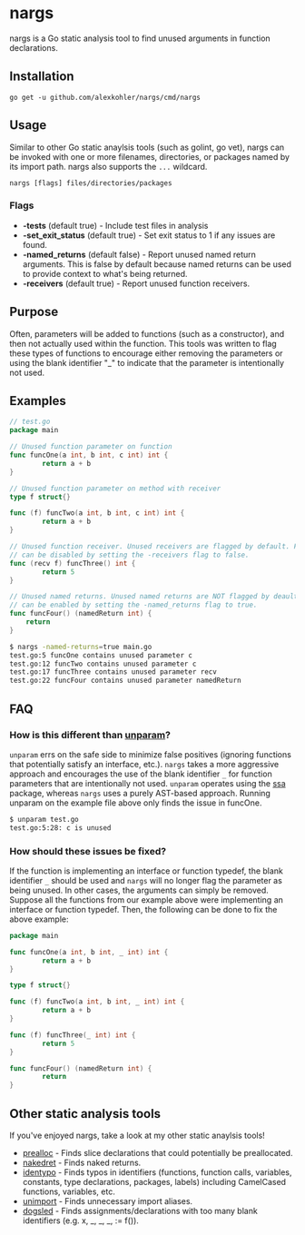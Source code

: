 # nargs

nargs is a Go static analysis tool to find unused arguments in function declarations.

## Installation

    go get -u github.com/alexkohler/nargs/cmd/nargs

## Usage

Similar to other Go static anaylsis tools (such as golint, go vet), nargs can be invoked with one or more filenames, directories, or packages named by its import path. nargs also supports the `...` wildcard. 

    nargs [flags] files/directories/packages
	
### Flags
- **-tests** (default true) - Include test files in analysis
- **-set_exit_status** (default true) - Set exit status to 1 if any issues are found.
- **-named_returns** (default false) - Report unused named return arguments. This is false by default because named returns can be used to provide context to what's being returned.
- **-receivers** (default true) - Report unused function receivers.


## Purpose

Often, parameters will be added to functions (such as a constructor), and then not actually used within the function. This tools was written to flag these types of functions to encourage either removing the parameters or using the blank identifier "_" to indicate that the parameter is intentionally not used.

## Examples

```Go
// test.go
package main

// Unused function parameter on function
func funcOne(a int, b int, c int) int {
        return a + b
}

// Unused function parameter on method with receiver
type f struct{}

func (f) funcTwo(a int, b int, c int) int {
        return a + b
}

// Unused function receiver. Unused receivers are flagged by default. Flagging unused function receivers 
// can be disabled by setting the -receivers flag to false.
func (recv f) funcThree() int {
        return 5
}

// Unused named returns. Unused named returns are NOT flagged by deault. Flagging unused named returns 
// can be enabled by setting the -named_returns flag to true.
func funcFour() (namedReturn int) {
	return
}
```

```Bash
$ nargs -named-returns=true main.go 
test.go:5 funcOne contains unused parameter c
test.go:12 funcTwo contains unused parameter c
test.go:17 funcThree contains unused parameter recv
test.go:22 funcFour contains unused parameter namedReturn
```

## FAQ

### How is this different than [unparam](https://github.com/mvdan/unparam)?

`unparam` errs on the safe side to minimize false positives (ignoring functions that potentially satisfy an interface, etc.). `nargs` takes a more aggressive approach and encourages the use of the blank identifier `_` for function parameters that are intentionally not used. `unparam` operates using the [ssa](https://godoc.org/golang.org/x/tools/go/ssa) package, whereas `nargs` uses a purely AST-based approach. Running unparam on the example file above only finds the issue in funcOne.

```Bash
$ unparam test.go 
test.go:5:28: c is unused
```


### How should these issues be fixed?

If the function is implementing an interface or function typedef, the blank identifier `_` should be used and `nargs` will no longer flag the parameter as being unused. In other cases, the arguments can simply be removed. Suppose all the functions from our example above were implementing an interface or function typedef. Then, the following can be done to fix the above example:

```Go
package main

func funcOne(a int, b int, _ int) int {
        return a + b
}

type f struct{}

func (f) funcTwo(a int, b int, _ int) int {
        return a + b
}

func (f) funcThree(_ int) int {
        return 5
}

func funcFour() (namedReturn int) {
        return
}
```

## Other static analysis tools

If you've enjoyed nargs, take a look at my other static anaylsis tools!

- [prealloc](https://github.com/alexkohler/prealloc) - Finds slice declarations that could potentially be preallocated.
- [nakedret](https://github.com/alexkohler/nakedret) - Finds naked returns.
- [identypo](https://github.com/alexkohler/identypo) - Finds typos in identifiers (functions, function calls, variables, constants, type declarations, packages, labels) including CamelCased functions, variables, etc. 
- [unimport](https://github.com/alexkohler/unimport) - Finds unnecessary import aliases.
- [dogsled](https://github.com/alexkohler/dogsled) - Finds assignments/declarations with too many blank identifiers (e.g. x, _, _, _, := f()).


